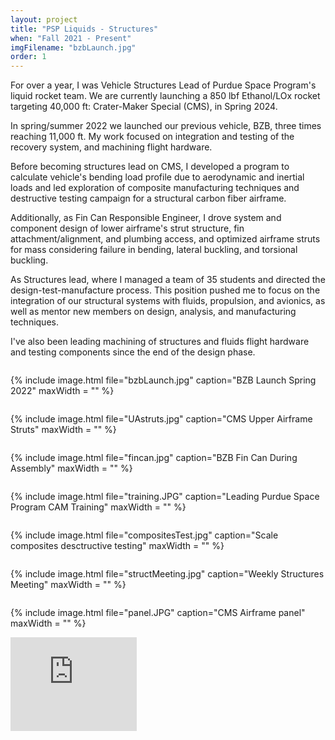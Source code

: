 ```yaml
---
layout: project
title: "PSP Liquids - Structures"
when: "Fall 2021 - Present"
imgFilename: "bzbLaunch.jpg"
order: 1
---
```


For over a year, I was Vehicle Structures Lead of Purdue Space Program's liquid rocket team. We are currently launching a 850 lbf Ethanol/LOx rocket targeting 40,000 ft: Crater-Maker Special (CMS), in Spring 2024.

In spring/summer 2022 we launched our previous vehicle, BZB, three times reaching 11,000 ft. My work focused on integration and testing of the recovery system, and machining flight hardware.

Before becoming structures lead on CMS, I developed a program to calculate vehicle's bending load profile due to aerodynamic and inertial loads and led exploration of composite manufacturing techniques and destructive testing campaign for a structural carbon fiber airframe.

Additionally, as Fin Can Responsible Engineer, I drove system and component design of lower airframe's strut structure, fin attachment/alignment, and plumbing access, and optimized airframe struts for mass considering failure in bending, lateral buckling, and torsional buckling.

As Structures lead, where I managed a team of 35 students and directed the design-test-manufacture process. This position pushed me to focus on the integration of our structural systems with fluids, propulsion, and avionics, as well as mentor new members on design, analysis, and manufacturing techniques.

I've also been leading machining of structures and fluids flight hardware and testing components since the end of the design phase.

<div style="display:flex; justify-content:center; align-items:center; flex-wrap:wrap;">


{% include image.html file="bzbLaunch.jpg" caption="BZB Launch Spring 2022" maxWidth = "" %}

{% include image.html file="UAstruts.jpg" caption="CMS Upper Airframe Struts" maxWidth = "" %}

{% include image.html file="fincan.jpg" caption="BZB Fin Can During Assembly" maxWidth = "" %}

{% include image.html file="training.JPG" caption="Leading Purdue Space Program CAM Training" maxWidth = "" %}

{% include image.html file="compositesTest.jpg" caption="Scale composites desctructive testing" maxWidth = "" %}

{% include image.html file="structMeeting.jpg" caption="Weekly Structures Meeting" maxWidth = ""  %}

{% include image.html file="panel.JPG" caption="CMS Airframe panel" maxWidth = "" %}

</div>

<iframe class="yt" margin-left="auto" margin-right="auto" width="40%" src="https://www.youtube.com/embed/k3k04Dfdvb0" title="YouTube video player" frameborder="0" allow="accelerometer; autoplay; clipboard-write; encrypted-media; gyroscope; picture-in-picture; web-share" allowfullscreen></iframe>
